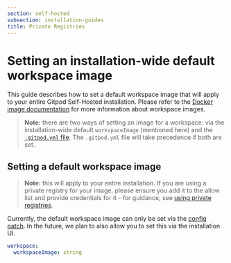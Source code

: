 ```yaml
---
section: self-hosted
subsection: installation-guides
title: Private Registries
---
```


<script context="module">
  export const prerender = true;
</script>

# Setting an installation-wide default workspace image

This guide describes how to set a default workspace image that will apply to your entire Gitpod Self-Hosted installation. Please refer to the [Docker image documentation](../../config-docker) for more information about workspace images.

> **Note:** there are two ways of setting an image for a workspace: via the installation-wide default `workspaceImage` (mentioned here) and the [`.gitpod.yml` file](../../config-gitpod-file). The `.gitpod.yml` file will take precedence if both are set.

## Setting a default workspace image

> **Note:** this will apply to your entire installation. If you are using a private registry for your image, please ensure you add it to the allow list and provide credentials for it - for guidance, see [using private registries](./private-registries).

Currently, the default workspace image can only be set via the [config patch](../config-patches). In the future, we plan to also allow you to set this via the installation UI.

```yaml
workspace:
  workspaceImage: string
```
